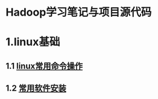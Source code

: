 # Hadoop学习笔记与项目源代码

# 1.linux基础

## 1.1 [linux常用命令操作](https://github.com/CaiMaochang/hadoop_studyNotes/blob/master/hadoop_note_1/hadoop%E5%AD%A6%E4%B9%A0%E7%AC%94%E8%AE%B0%E2%80%94%E2%80%94NO.1.1.md)

## 1.2  [常用软件安装](https://github.com/CaiMaochang/hadoop_studyNotes/blob/master/hadoop_note_1/hadoop学习笔记——NO.1.2.md)

